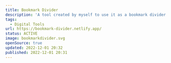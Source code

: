 ```yaml
---
title: Bookmark Divider
description: 'A tool created by myself to use it as a bookmark divider between my favicon bookmarks.'
tags:
  - Digital Tools
url: https://bookmark-divider.netlify.app/
status: ACTIVE
image: bookmarkdivider.svg
openSource: true
updated: 2022-12-01 20:32
published: 2022-12-01 20:31
---
```

